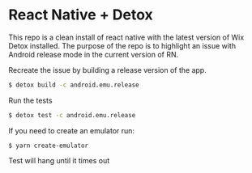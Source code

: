 # React Native + Detox

This repo is a clean install of react native with the latest version of Wix Detox installed. The purpose of the repo is to highlight an issue with Android release mode in the current version of RN.

Recreate the issue by building a release version of the app.

```bash
$ detox build -c android.emu.release
```

Run the tests

```bash
$ detox test -c android.emu.release
```

If you need to create an emulator run:

```
$ yarn create-emulator
```

Test will hang until it times out
